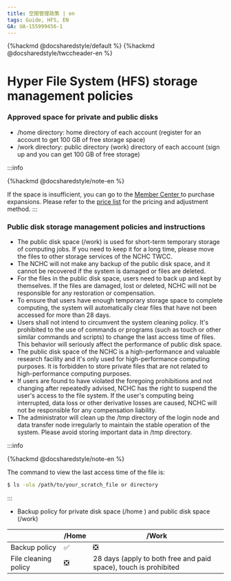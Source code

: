 ```yaml
---
title: 空間管理政策 | en 
tags: Guide, HFS, EN
GA: UA-155999456-1
---
```


{%hackmd @docsharedstyle/default %}
{%hackmd @docsharedstyle/twccheader-en %}

# Hyper File System (HFS) storage management policies

### Approved space for private and public disks
- /home directory: home directory of each account (register for an account to get 100 GB of free storage space)
- /work directory: public directory (work) directory of each account (sign up and you can get 100 GB of free storage)

:::info

{%hackmd @docsharedstyle/note-en %}

If the space is insufficient, you can go to the [<ins>Member Center <i class="fa fa-question-circle fa-question-circle-for-service" aria-hidden="true"></i></ins>](https://man.twcc.ai/@twsdocs/howto-service-access-service-en) to purchase expansions. Please refer to the [<ins>price list</ins>](https://www.twcc.ai/doc?page=price#%E9%AB%98%E9%80%9F%E6%AA%94%E6%A1%88%E7%B3%BB%E7%B5%B1-Hyper-File-System-HFS) for the pricing and adjustment method.
:::

### Public disk storage management policies and instructions
- The public disk space (/work) is used for short-term temporary storage of computing jobs. If you need to keep it for a long time, please move the files to other storage services of the NCHC TWCC.
- The NCHC will not make any backup of the public disk space, and it cannot be recovered if the system is damaged or files are deleted.
- For the files in the public disk space, users need to back up and kept by themselves. If the files are damaged, lost or deleted, NCHC will not be responsible for any restoration or compensation.
- To ensure that users have enough temporary storage space to complete computing, the system will automatically clear files that have not been accessed for more than 28 days.
- Users shall not intend to circumvent the system cleaning policy. It's prohibited to the use of commands or programs (such as touch or other similar commands and scripts) to change the last access time of files. This behavior will seriously affect the performance of public disk space.
- The public disk space of the NCHC is a high-performance and valuable research facility and it's only used for high-performance computing purposes. It is forbidden to store private files that are not related to high-performance computing purposes.
- If users are found to have violated the foregoing prohibitions and not changing after repeatedly advised, NCHC has the right to suspend the user's access to the file system. If the user's computing being interrupted, data loss or other derivative losses are caused, NCHC will not be responsible for any compensation liability.
- The administrator will clean up the /tmp directory of the login node and data transfer node irregularly to maintain the stable operation of the system. Please avoid storing important data in /tmp directory.


:::info

{%hackmd @docsharedstyle/note-en %}

The command to view the last access time of the file is:
```bash
$ ls -ula /path/to/your_scratch_file or directory
```
:::
   
- Backup policy for private disk space (/home ) and public disk space (/work)
    

|  | /Home |/Work|
| -------- | -------- |-------- |
| Backup policy  | :white_check_mark: |:negative_squared_cross_mark:|
| File cleaning policy | :negative_squared_cross_mark:  | 28 days (apply to both free and paid space), touch is prohibited |
